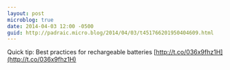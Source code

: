 ```yaml
---
layout: post
microblog: true
date: 2014-04-03 12:00 -0500
guid: http://padraic.micro.blog/2014/04/03/t451766201950404609.html
---
```

Quick tip: Best practices for rechargeable batteries [http://t.co/036x9fhz1H](http://t.co/036x9fhz1H)
